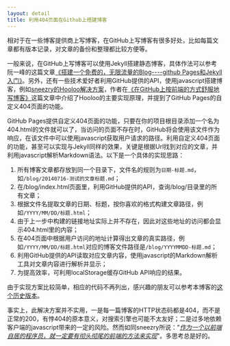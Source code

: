 ```yaml
---
layout: detail
title: 利用404页面在Github上搭建博客
---
```

相对于在一些博客提供商上写博客，在GitHub上写博客有很多好处，比如每篇文章都有版本记录，对文章的备份和整理都比较方便等。

一般来说，在GitHub上写博客可以使用Jekyll搭建静态博客，具体作法可以参考阮一峰的这篇文章[《搭建一个免费的，无限流量的Blog----github Pages和Jekyll入门》][1]。另外，还有一些技术爱好者利用GitHub提供的API，使用javascript搭建博客，例如[sneezry的Hooloo解决方案][2]，作者在[《在GitHub上按前端的方式舒服地写博客》][3]这篇文章中介绍了Hooloo的主要实现原理，并提到了GitHub Pages的自定义404页面的功能。

GitHub Pages提供自定义404页面的功能，只要在你的项目根目录添加一个名为404.html的文件就可以了，当访问的页面不存在时，GitHub将会使用该文件作为响应，在该文件中可以使用javascript获取用户请求的路径。利用自定义404页面的功能，甚至可以实现与Jekyll同样的效果，关键是根据Url找到对应的文章，并利用javascript解析Markdown语法。以下是一个具体的实现思路：

1. 所有博客文章都存放到同一个目录下，文件名的规则为`日期-标题.md`，如`/blog/20140716-测试的文章标题.md`；
2. 在/blog/index.html页面里，利用GitHub提供的API，查询/blog/目录里的所有文章；
3. 根据文件名提取文章的日期、标题，按你喜欢的格式构建文章路径，例如`/YYYY/MM/DD/标题.html`；
4. 由于上一步中构建的链接地址实际上并不存在，因此对这些地址的访问都会显示404.html里的内容；
5. 在404页面中根据用户访问的地址计算得出文章的真实路径，例如`/YYYY/MM/DD/标题.html`对应的博客文件路径是`/blog/YYYYMMDD-标题.md`；
6. 利用GitHub提供的API读取对应文章内容，使用javascript的Markdown解析工具对文章内容进行解析并显示；
7. 为提高效率，可利用localStorage缓存GitHub API响应的结果。

由于实现方案比较简单，相应的代码不再列出，感兴趣的朋友可以参考本博客的[这个历史版本][4]。

事实上，此解决方案并不实用，一是每一篇博客的HTTP状态码都是404，而不是正常的200，有悖404的原本意义，对搜索引擎也可能不太友好；二是过多地依赖客户端的javascript带来的一定的风险。然而如同sneezry所说："[*作为一个以前端自居的程序员，就一定要有彻头彻尾的前端的方法来实现*][3]"。多思考总是好的。

[1]:http://www.ruanyifeng.com/blog/2012/08/blogging_with_jekyll.html
[2]:https://github.com/sneezry/Hooloo
[3]:http://szy.me/q3p
[4]:https://github.com/hizzgdev/hizzgdev.github.io/tree/77d3a982541c5bd14fa66da2b8ae82272ce3f1e5
